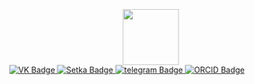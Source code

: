 <div id="header" align="center">
  <img src="https://i.giphy.com/media/v1.Y2lkPTc5MGI3NjExNmF3eGtkNWtvMzhnejJpdmFkOXBsZXlra3ZtNTRwc3Npdmdpb2JudiZlcD12MV9pbnRlcm5hbF9naWZfYnlfaWQmY3Q9cw/9yRMxLuRqyQ0x3jJXD/giphy.gif" width="100"/>
</div>

<div id="badges">
    <a href="https://vk.com/grabchik00">
        <img src="https://img.shields.io/badge/Вконтакте-blue?style=for-the-badge&logo=vk&logoColor=white" alt="VK Badge"/>
    </a>

<a href="https://set.ki/PXJoz5h">
    <img src="https://img.shields.io/badge/Сетка-purple?style=for-the-badge&logo=&logoColor=white" alt="Setka Badge"/>
</a>

<a href="https://t.me/grabchik00">
    <img src="https://img.shields.io/badge/Telegram-blue?style=for-the-badge&logo=telegram&logoColor=white" alt="telegram Badge"/>
</a>

<a href="https://orcid.org/0000-0002-5327-1934">
    <img src="https://img.shields.io/badge/ORCID-green?style=for-the-badge&logo=orcid&logoColor=white" alt="ORCID Badge"/>
</a>


</div>